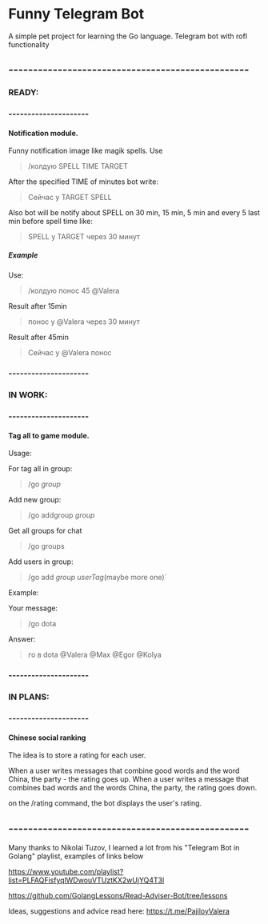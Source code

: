 # Funny Telegram Bot
A simple pet project for learning the Go language. 
Telegram bot with rofl functionality
## -------------------------------------------------
### READY:
### ---------------------
#### Notification module.
Funny notification image like magik spells.
Use
> /колдую SPELL TIME TARGET 

After the specified TIME of minutes bot write:
> Сейчас у TARGET SPELL

Also bot will be notify about SPELL on 30 min, 15 min, 5 min and every 5 last min before spell time like:
> SPELL у TARGET через 30 минут

##### Example
Use:
> /колдую понос 45 @Valera

Result after 15min
> понос у @Valera через 30 минут

Result after 45min
> Сейчас у @Valera понос

### ---------------------
### IN WORK:
### ---------------------
#### Tag all to game module.
Usage:

For tag all in group:
> /go *group*

Add new group:
> /go addgroup *group*
	
Get all groups for chat
> /go groups

Add users in group:
> /go add *group* *userTag*(maybe more one)`

Example:

Your message:
> /go dota

Answer:
> го в dota @Valera @Max @Egor @Kolya
### ---------------------
### IN PLANS:
### ---------------------
#### Chinese social ranking

The idea is to store a rating for each user.

When a user writes messages that combine good words and the word China, the party - the rating goes up.
When a user writes a message that combines bad words and the words China, the party, the rating goes down.

on the /rating command, the bot displays the user's rating.

## -------------------------------------------------
Many thanks to Nikolai Tuzov, I learned a lot from his "Telegram Bot in Golang" playlist, examples of links below

https://www.youtube.com/playlist?list=PLFAQFisfyqlWDwouVTUztKX2wUjYQ4T3l

https://github.com/GolangLessons/Read-Adviser-Bot/tree/lessons

Ideas, suggestions and advice read here: https://t.me/PajiloyValera

